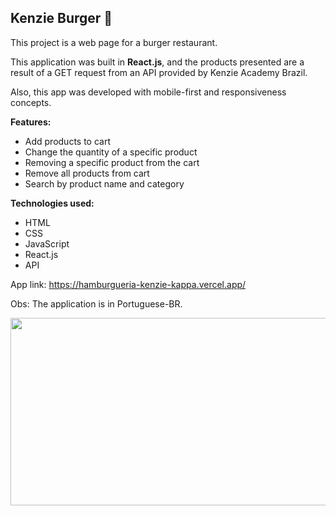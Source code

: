 ## Kenzie Burger 🍔

This project is a web page for a burger restaurant. 

This application was built in <b>React.js</b>, and the products presented are a result of a GET request from an API provided by Kenzie Academy Brazil.

Also, this app was developed with mobile-first and responsiveness concepts.

<b>Features:</b>
- Add products to cart
- Change the quantity of a specific product
- Removing a specific product from the cart
- Remove all products from cart
- Search by product name and category

<b>Technologies used:</b>
- HTML
- CSS
- JavaScript
- React.js
- API

App link: https://hamburgueria-kenzie-kappa.vercel.app/

Obs: The application is in Portuguese-BR.

<img src="https://j.gifs.com/nRo8Q5.gif" width=550 height=300/>
